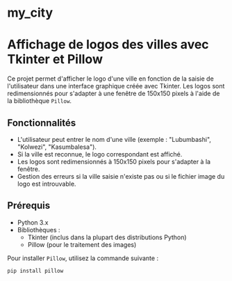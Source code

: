 # my_city

# Affichage de logos des villes avec Tkinter et Pillow

Ce projet permet d'afficher le logo d'une ville en fonction de la saisie de l'utilisateur dans une interface graphique créée avec Tkinter. Les logos sont redimensionnés pour s'adapter à une fenêtre de 150x150 pixels à l'aide de la bibliothèque `Pillow`.

## Fonctionnalités

- L'utilisateur peut entrer le nom d'une ville (exemple : "Lubumbashi", "Kolwezi", "Kasumbalesa").
- Si la ville est reconnue, le logo correspondant est affiché.
- Les logos sont redimensionnés à 150x150 pixels pour s'adapter à la fenêtre.
- Gestion des erreurs si la ville saisie n'existe pas ou si le fichier image du logo est introuvable.

## Prérequis

- Python 3.x
- Bibliothèques :
  - Tkinter (inclus dans la plupart des distributions Python)
  - Pillow (pour le traitement des images)

Pour installer `Pillow`, utilisez la commande suivante :

```bash
pip install pillow
